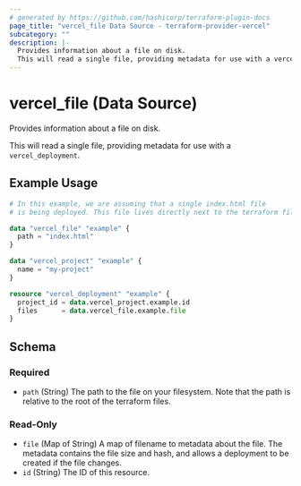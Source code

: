 ```yaml
---
# generated by https://github.com/hashicorp/terraform-plugin-docs
page_title: "vercel_file Data Source - terraform-provider-vercel"
subcategory: ""
description: |-
  Provides information about a file on disk.
  This will read a single file, providing metadata for use with a vercel_deployment.
---
```


# vercel_file (Data Source)

Provides information about a file on disk.

This will read a single file, providing metadata for use with a `vercel_deployment`.

## Example Usage

```terraform
# In this example, we are assuming that a single index.html file
# is being deployed. This file lives directly next to the terraform file.

data "vercel_file" "example" {
  path = "index.html"
}

data "vercel_project" "example" {
  name = "my-project"
}

resource "vercel_deployment" "example" {
  project_id = data.vercel_project.example.id
  files      = data.vercel_file.example.file
}
```

<!-- schema generated by tfplugindocs -->
## Schema

### Required

- `path` (String) The path to the file on your filesystem. Note that the path is relative to the root of the terraform files.

### Read-Only

- `file` (Map of String) A map of filename to metadata about the file. The metadata contains the file size and hash, and allows a deployment to be created if the file changes.
- `id` (String) The ID of this resource.
